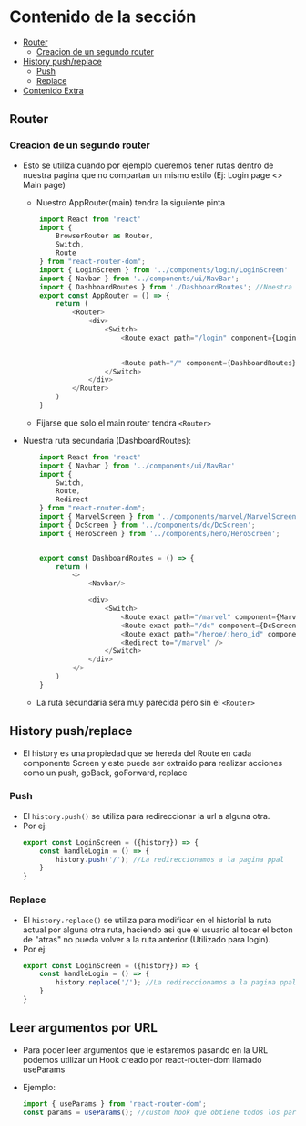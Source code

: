 # Contenido de la sección

- [Router](#router)
    - [Creacion de un segundo router](#creacion-de-un-segundo-router)
- [History push/replace](#history-push-replace)
    - [Push](#push)
    - [Replace](#replace)
- [Contenido Extra](#contenido-extra)

## Router

### Creacion de un segundo router
- Esto se utiliza cuando por ejemplo queremos tener rutas dentro de nuestra pagina que no compartan un mismo estilo (Ej: Login page <> Main page)

    - Nuestro AppRouter(main) tendra la siguiente pinta
    ```js
        import React from 'react'
        import {
            BrowserRouter as Router,
            Switch,
            Route
        } from "react-router-dom";
        import { LoginScreen } from '../components/login/LoginScreen'
        import { Navbar } from '../components/ui/NavBar';
        import { DashboardRoutes } from './DashboardRoutes'; //Nuestra ruta secundaria
        export const AppRouter = () => {
            return (
                <Router>
                    <div>
                        <Switch>
                            <Route exact path="/login" component={LoginScreen}/>

                            
                            <Route path="/" component={DashboardRoutes}/> //Acordarse de sacar el exact en este path
                        </Switch>
                    </div>
                </Router>
            )
        }
    ```
    - Fijarse que solo el main router tendra ```<Router>```

- Nuestra ruta secundaria (DashboardRoutes): 

    ```js
        import React from 'react'
        import { Navbar } from '../components/ui/NavBar'
        import {
            Switch,
            Route,
            Redirect
        } from "react-router-dom";
        import { MarvelScreen } from '../components/marvel/MarvelScreen';
        import { DcScreen } from '../components/dc/DcScreen';
        import { HeroScreen } from '../components/hero/HeroScreen';


        export const DashboardRoutes = () => {
            return (
                <>
                    <Navbar/>

                    <div>
                        <Switch>
                            <Route exact path="/marvel" component={MarvelScreen} />
                            <Route exact path="/dc" component={DcScreen} />
                            <Route exact path="/heroe/:hero_id" component={HeroScreen} />
                            <Redirect to="/marvel" />
                        </Switch>
                    </div>
                </>
            )
        }

    ```
    - La ruta secundaria sera muy parecida pero sin el ```<Router>```

## History push/replace
- El history es una propiedad que se hereda del Route en cada componente Screen y este puede ser extraido para realizar acciones como un push, goBack, goForward, replace

### Push
- El ```history.push()``` se utiliza para redireccionar la url a alguna otra.
- Por ej:
    ```js
    export const LoginScreen = ({history}) => {
        const handleLogin = () => {
            history.push('/'); //La redireccionamos a la pagina ppal
        }
    }
    ```

### Replace
- El ```history.replace()``` se utiliza para modificar en el historial la ruta actual por alguna otra ruta, haciendo asi que el usuario al tocar el boton de "atras" no pueda volver a la ruta anterior (Utilizado para login).
- Por ej:
    ```js
    export const LoginScreen = ({history}) => {
        const handleLogin = () => {
            history.replace('/'); //La redireccionamos a la pagina ppal
        }
    }
    ```


## Leer argumentos por URL
- Para poder leer argumentos que le estaremos pasando en la URL podemos utilizar un Hook creado por react-router-dom llamado useParams

- Ejemplo:
    ```js
    import { useParams } from 'react-router-dom';
    const params = useParams(); //custom hook que obtiene todos los parametros que mandemos por url ({hero_id: marvel-hulk})
    ```
